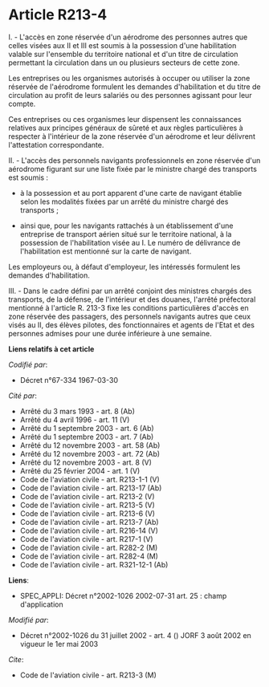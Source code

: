# Article R213-4

I. - L'accès en zone réservée d'un aérodrome des personnes autres que celles visées aux II et III est soumis à la possession
d'une habilitation valable sur l'ensemble du territoire national et d'un titre de circulation permettant la circulation dans
un ou plusieurs secteurs de cette zone.

Les entreprises ou les organismes autorisés à occuper ou utiliser la zone réservée de l'aérodrome formulent les demandes
d'habilitation et du titre de circulation au profit de leurs salariés ou des personnes agissant pour leur compte.

Ces entreprises ou ces organismes leur dispensent les connaissances relatives aux principes généraux de sûreté et aux règles
particulières à respecter à l'intérieur de la zone réservée d'un aérodrome et leur délivrent l'attestation correspondante.

II. - L'accès des personnels navigants professionnels en zone réservée d'un aérodrome figurant sur une liste fixée par le
ministre chargé des transports est soumis :

- à la possession et au port apparent d'une carte de navigant établie selon les modalités fixées par un arrêté du ministre
chargé des transports ;

- ainsi que, pour les navigants rattachés à un établissement d'une entreprise de transport aérien situé sur le territoire
national, à la possession de l'habilitation visée au I. Le numéro de délivrance de l'habilitation est mentionné sur la carte
de navigant.

Les employeurs ou, à défaut d'employeur, les intéressés formulent les demandes d'habilitation.

III. - Dans le cadre défini par un arrêté conjoint des ministres chargés des transports, de la défense, de l'intérieur et des
douanes, l'arrêté préfectoral mentionné à l'article R. 213-3 fixe les conditions particulières d'accès en zone réservée des
passagers, des personnels navigants autres que ceux visés au II, des élèves pilotes, des fonctionnaires et agents de l'Etat
et des personnes admises pour une durée inférieure à une semaine.

**Liens relatifs à cet article**

_Codifié par_:

  - Décret n°67-334 1967-03-30

_Cité par_:

  - Arrêté du 3 mars 1993 - art. 8 (Ab)
  - Arrêté du 4 avril 1996 - art. 11 (V)
  - Arrêté du 1 septembre 2003 - art. 6 (Ab)
  - Arrêté du 1 septembre 2003 - art. 7 (Ab)
  - Arrêté du 12 novembre 2003 - art. 58 (Ab)
  - Arrêté du 12 novembre 2003 - art. 72 (Ab)
  - Arrêté du 12 novembre 2003 - art. 8 (V)
  - Arrêté du 25 février 2004 - art. 1 (V)
  - Code de l'aviation civile - art. R213-1-1 (V)
  - Code de l'aviation civile - art. R213-17 (Ab)
  - Code de l'aviation civile - art. R213-2 (V)
  - Code de l'aviation civile - art. R213-5 (V)
  - Code de l'aviation civile - art. R213-6 (V)
  - Code de l'aviation civile - art. R213-7 (Ab)
  - Code de l'aviation civile - art. R216-14 (V)
  - Code de l'aviation civile - art. R217-1 (V)
  - Code de l'aviation civile - art. R282-2 (M)
  - Code de l'aviation civile - art. R282-4 (M)
  - Code de l'aviation civile - art. R321-12-1 (Ab)

**Liens**:

  - SPEC_APPLI: Décret n°2002-1026 2002-07-31 art. 25 : champ d'application

_Modifié par_:

  - Décret n°2002-1026 du 31 juillet 2002 - art. 4 () JORF 3 août 2002 en vigueur le 1er mai 2003

_Cite_:

  - Code de l'aviation civile - art. R213-3 (M)
